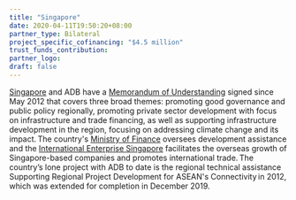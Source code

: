 ```yaml
---
title: "Singapore"
date: 2020-04-11T19:50:20+08:00
partner_type: Bilateral
project_specific_cofinancing: "$4.5 million"
trust_funds_contribution:
partner_logo:
draft: false
---
```

[Singapore](www.adb.org/publications/singapore-fact-sheet) and ADB have a [Memorandum of Understanding](https://www.adb.org/news/adb-singapore-strengthen-cooperation) signed since May 2012 that covers three broad themes: promoting good governance and public policy regionally, promoting private sector development with focus on infrastructure and trade financing, as well as supporting infrastructure development in the region, focusing on addressing climate change and its impact. The country's [Ministry of Finance](https://www.mof.gov.sg/) oversees development assistance and the [International Enterprise Singapore](https://www.enterprisesg.gov.sg/) facilitates the overseas growth of Singapore-based companies and promotes international trade. The country’s lone project with ADB to date is the regional technical assistance Supporting Regional Project Development for ASEAN's Connectivity in 2012, which was extended for completion in December 2019.  

